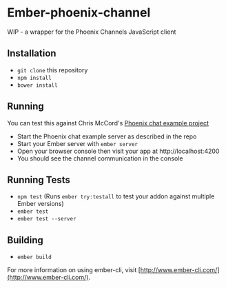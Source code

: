 # Ember-phoenix-channel

WIP - a wrapper for the Phoenix Channels JavaScript client

## Installation

* `git clone` this repository
* `npm install`
* `bower install`

## Running

You can test this against Chris McCord's [Phoenix chat example project](https://github.com/chrismccord/phoenix_chat_example)

* Start the Phoenix chat example server as described in the repo
* Start your Ember server with `ember server`
* Open your browser console then visit your app at http://localhost:4200
* You should see the channel communication in the console



## Running Tests

* `npm test` (Runs `ember try:testall` to test your addon against multiple Ember versions)
* `ember test`
* `ember test --server`

## Building

* `ember build`

For more information on using ember-cli, visit [http://www.ember-cli.com/](http://www.ember-cli.com/).
